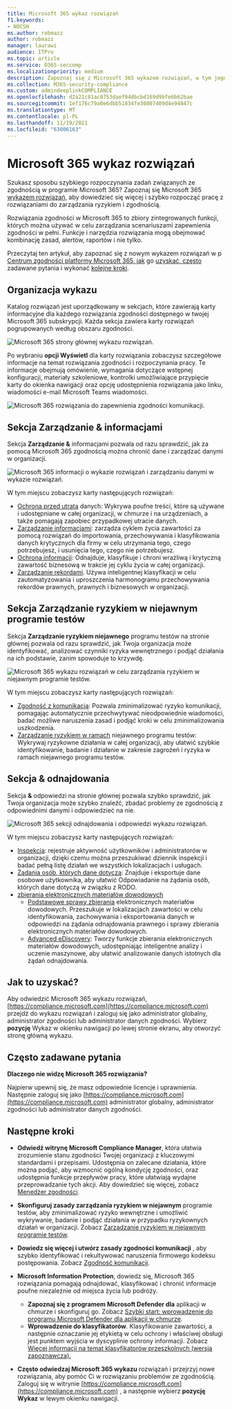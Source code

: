 ```yaml
---
title: Microsoft 365 wykaz rozwiązań
f1.keywords:
- NOCSH
ms.author: robmazz
author: robmazz
manager: laurawi
audience: ITPro
ms.topic: article
ms.service: O365-seccomp
ms.localizationpriority: medium
description: Zapoznaj się z Microsoft 365 wykazem rozwiązań, w tym jego treścią, instrukcjami jego uzyskania i kolejnymi krokami.
ms.collection: M365-security-compliance
ms.custom: admindeeplinkCOMPLIANCE
ms.openlocfilehash: d2a21c81ac0753daef94dbcbd169d9bfe6b62bae
ms.sourcegitcommit: 1ef176c79a0e6dbb51834fe30807409d4e94847c
ms.translationtype: MT
ms.contentlocale: pl-PL
ms.lasthandoff: 11/19/2021
ms.locfileid: "63006163"
---
```

# <a name="microsoft-365-solution-catalog"></a>Microsoft 365 wykaz rozwiązań

Szukasz sposobu szybkiego rozpoczynania zadań związanych ze zgodnością w programie Microsoft 365? Zapoznaj się Microsoft 365 [wykazem rozwiązań](https://compliance.microsoft.com/solutioncatalog), aby dowiedzieć się więcej i szybko rozpocząć pracę z rozwiązaniami do zarządzania ryzykiem i zgodnością.

Rozwiązania zgodności w Microsoft 365 to zbiory zintegrowanych funkcji, których można używać w celu zarządzania scenariuszami zapewnienia zgodności w pełni. Funkcje i narzędzia rozwiązania mogą obejmować kombinację zasad, alertów, raportów i nie tylko.

Przeczytaj ten artykuł, aby zapoznać się z nowym wykazem rozwiązań w p [Centrum zgodności platformy Microsoft 365, jak](#how-do-i-get-this) go [uzyskać, często](#frequently-asked-questions) zadawane pytania i wykonać [kolejne kroki](#next-steps).

## <a name="catalog-organization"></a>Organizacja wykazu

Katalog rozwiązań jest uporządkowany w sekcjach, które zawierają karty informacyjne dla każdego rozwiązania zgodności dostępnego w twojej Microsoft 365 subskrypcji. Każda sekcja zawiera karty rozwiązań pogrupowanych według obszaru zgodności.

![Microsoft 365 strony głównej wykazu rozwiązań.](../media/m365-solution-catalog-home.png)

Po wybraniu **opcji Wyświetl** dla karty rozwiązania zobaczysz szczegółowe informacje na temat rozwiązania zgodności i rozpoczynania pracy. Te informacje obejmują omówienie, wymagania dotyczące wstępnej konfiguracji, materiały szkoleniowe, kontrolki umożliwiające przypięcie karty do okienka nawigacji oraz opcję udostępnienia rozwiązania jako linku, wiadomości e-mail Microsoft Teams wiadomości.

![Microsoft 365 rozwiązania do zapewnienia zgodności komunikacji.](../media/m365-solution-catalog-communication-compliance.png)

## <a name="information-protection--governance-section"></a>Sekcja Zarządzanie & informacjami

Sekcja **Zarządzanie &** informacjami pozwala od razu sprawdzić, jak za pomocą Microsoft 365 zgodnością można chronić dane i zarządzać danymi w organizacji.

![Microsoft 365 informacji o wykazie rozwiązań i zarządzaniu danymi w wykazie rozwiązań.](../media/m365-solution-catalog-information-protection-governance.png)

W tym miejscu zobaczysz karty następujących rozwiązań:

- [Ochrona przed utratą](dlp-learn-about-dlp.md) danych: Wykrywa poufne treści, które są używane i udostępniane w całej organizacji, w chmurze i na urządzeniach, a także pomagają zapobiec przypadkowej utracie danych.
- [Zarządzanie informacjami](manage-information-governance.md): zarządza cyklem życia zawartości za pomocą rozwiązań do importowania, przechowywania i klasyfikowania danych krytycznych dla firmy w celu utrzymania tego, czego potrzebujesz, i usunięcia tego, czego nie potrzebujesz.
- [Ochrona informacji](information-protection.md): Odnajduje, klasyfikuje i chroni wrażliwą i krytyczną zawartość biznesową w trakcie jej cyklu życia w całej organizacji.
- [Zarządzanie rekordami](records-management.md). Używa inteligentnej klasyfikacji w celu zautomatyzowania i uproszczenia harmonogramu przechowywania rekordów prawnych, prawnych i biznesowych w organizacji.

## <a name="insider-risk-management-section"></a>Sekcja Zarządzanie ryzykiem w niejawnym programie testów

Sekcja **Zarządzanie ryzykiem niejawnego** programu testów na stronie głównej pozwala od razu sprawdzić, jak Twoja organizacja może identyfikować, analizować czynniki ryzyka wewnętrznego i podjąć działania na ich podstawie, zanim spowoduje to krzywdę.

![Microsoft 365 wykazu rozwiązań w celu zarządzania ryzykiem w niejawnym programie testów.](../media/m365-solution-catalog-insider-risk-management.png)

W tym miejscu zobaczysz karty następujących rozwiązań:

- [Zgodność z komunikacją](communication-compliance.md): Pozwala zminimalizować ryzyko komunikacji, pomagając automatycznie przechwytywać nieodpowiednie wiadomości, badać możliwe naruszenia zasad i podjąć kroki w celu zminimalizowania uszkodzenia.
- [Zarządzanie ryzykiem w ramach](insider-risk-management.md) niejawnego programu testów: Wykrywaj ryzykowne działania w całej organizacji, aby ułatwić szybkie identyfikowanie, badanie i działanie w zakresie zagrożeń i ryzyka w ramach niejawnego programu testów.

## <a name="discovery--response-section"></a>Sekcja & odnajdowania

Sekcja **&** odpowiedzi na stronie głównej pozwala szybko sprawdzić, jak Twoja organizacja może szybko znaleźć, zbadać problemy ze zgodnością z odpowiednimi danymi i odpowiedzieć na nie.

![Microsoft 365 sekcji odnajdowania i odpowiedzi wykazu rozwiązań.](../media/m365-solution-catalog-discovery-response.png)

W tym miejscu zobaczysz karty następujących rozwiązań:

- [Inspekcja](search-the-audit-log-in-security-and-compliance.md): rejestruje aktywność użytkowników i administratorów w organizacji, dzięki czemu można przeszukiwać dziennik inspekcji i badać pełną listę działań we wszystkich lokalizacjach i usługach.
- [Żądania osób, których dane dotyczą](/compliance/regulatory/gdpr-manage-gdpr-data-subject-requests-with-the-dsr-case-tool): Znajduje i eksportuje dane osobowe użytkownika, aby ułatwić Odpowiadanie na żądania osób, których dane dotyczą w związku z RODO.
- [zbierania elektronicznych materiałów dowodowych](manage-legal-investigations.md)
    - [Podstawowe sprawy zbierania](./get-started-core-ediscovery.md) elektronicznych materiałów dowodowych. Przeszukuje w lokalizacjach zawartości w celu identyfikowania, zachowywania i eksportowania danych w odpowiedzi na żądania odnajdowania prawnego i sprawy zbierania elektronicznych materiałów dowodowych.
    - [Advanced eDiscovery](overview-ediscovery-20.md): Tworzy funkcje zbierania elektronicznych materiałów dowodowych, udostępniając inteligentne analizy i uczenie maszynowe, aby ułatwić analizowanie danych istotnych dla żądań odnajdowania.

## <a name="how-do-i-get-this"></a>Jak to uzyskać?

Aby odwiedzić Microsoft 365 wykazu rozwiązań, [https://compliance.microsoft.com](https://compliance.microsoft.com) przejdź do wykazu rozwiązań i zaloguj się jako administrator globalny, administrator zgodności lub administrator danych zgodności. Wybierz **pozycję** Wykaz w okienku nawigacji po lewej stronie ekranu, aby otworzyć stronę główną wykazu.

## <a name="frequently-asked-questions"></a>Często zadawane pytania

**Dlaczego nie widzę Microsoft 365 rozwiązania?**

Najpierw upewnij się, że masz odpowiednie licencje i uprawnienia. Następnie zaloguj się jako [https://compliance.microsoft.com](https://compliance.microsoft.com) administrator globalny, administrator zgodności lub administrator danych zgodności. 

## <a name="next-steps"></a>Następne kroki

- **Odwiedź witrynę Microsoft Compliance Manager**, która ułatwia zrozumienie stanu zgodności Twojej organizacji z kluczowymi standardami i przepisami. Udostępnia on zalecane działania, które można podjąć, aby wzmocnić ogólną kondycję zgodności, oraz udostępnia funkcje przepływów pracy, które ułatwiają wydajne przeprowadzanie tych akcji. Aby dowiedzieć się więcej, zobacz [Menedżer zgodności](compliance-manager.md).

- **Skonfiguruj zasady zarządzania ryzykiem w niejawnym** programie testów, aby zminimalizować ryzyko wewnętrzne i umożliwić wykrywanie, badanie i podjąć działania w przypadku ryzykownych działań w organizacji. Zobacz [Zarządzanie ryzykiem w niejawnym programie testów](insider-risk-management.md).

- **Dowiedz się więcej i utwórz zasady zgodności komunikacji** , aby szybko identyfikować i rekultywować naruszenia firmowego kodeksu postępowania. Zobacz [Zgodność komunikacji](communication-compliance.md).

- **Microsoft Information Protection**, dowiedz się, Microsoft 365 rozwiązania pomagają odnajdować, klasyfikować i chronić informacje poufne niezależnie od miejsca życia lub podróży.
    - **Zapoznaj się z programem Microsoft Defender dla** aplikacji w chmurze i skonfiguruj go. Zobacz [Szybki start: wprowadzenie do programu Microsoft Defender dla aplikacji w chmurze](/cloud-app-security/getting-started-with-cloud-app-security).
    - **Wprowadzenie do klasyfikatorów**. Klasyfikowanie zawartości, a następnie oznaczanie jej etykietą w celu ochrony i właściwej obsługi jest punktem wyjścia w dyscyplinie ochrony informacji. Zobacz [Więcej informacji na temat klasyfikatorów przeszkolnych (wersja zapoznawcza).](classifier-learn-about.md)

- **Często odwiedzaj Microsoft 365 wykazu** rozwiązań i przejrzyj nowe rozwiązania, aby pomóc Ci w rozwiązaniu problemów ze zgodnością. Zaloguj się w witrynie [https://compliance.microsoft.com](https://compliance.microsoft.com) , a następnie wybierz **pozycję Wykaz** w lewym okienku nawigacji.
